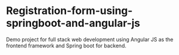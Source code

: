 # Registration-form-using-springboot-and-angular-js
Demo project for full stack web development using Angular JS as the frontend framework and Spring boot for backend.
